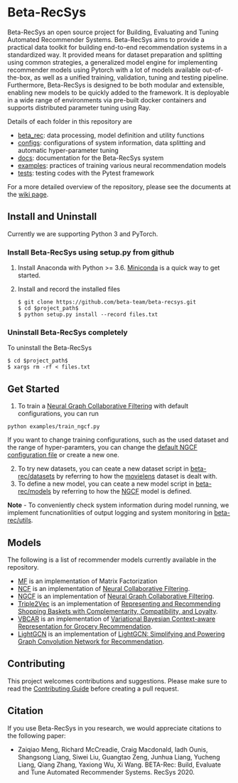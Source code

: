 # Beta-RecSys

Beta-RecSys an open source project for Building, Evaluating and Tuning Automated Recommender Systems.
Beta-RecSys aims to provide a practical data toolkit for building end-to-end recommendation systems in a standardized way.
It provided means for dataset preparation and splitting using common strategies, a generalized model engine for implementing recommender models using Pytorch with a lot of models available out-of-the-box,
as well as a unified training, validation, tuning and testing pipeline. Furthermore, Beta-RecSys is designed to be both modular and extensible, enabling new models to be quickly added to the framework.
It is deployable in a wide range of environments via pre-built docker containers and supports distributed parameter tuning using Ray.

Details of each folder in this repository are

- [beta_rec](beta_rec): data processing, model definition and utility functions
- [configs](configs): configurations of system information, data splitting and automatic hyper-parameter tuning
- [docs](docs): documentation for the Beta-RecSys system
- [examples](examples): practices of training various neural recommendation models
- [tests](tests): testing codes with the Pytest framework

For a more detailed overview of the repository, please see the documents at the [wiki page](https://beta-recsys.readthedocs.io/en/latest/).

## Install and Uninstall

Currently we are supporting Python 3 and PyTorch.

### Install Beta-RecSys using setup.py from github

1. Install Anaconda with Python >= 3.6. [Miniconda](https://conda.io/miniconda.html) is a quick way to get started.

2. Install and record the installed files

   ```
   $ git clone https://github.com/beta-team/beta-recsys.git
   $ cd $project_path$
   $ python setup.py install --record files.txt
   ```

### Uninstall Beta-RecSys completely

To uninstall the Beta-RecSys

```
$ cd $project_path$
$ xargs rm -rf < files.txt
```



## Get Started

1. To train a [Neural Graph Collaborative Filtering](https://arxiv.org/abs/1905.08108) with default configurations, you can run

```
python examples/train_ngcf.py
```

If you want to change training configurations, such as the used dataset and the range of hyper-paramters, you can change the [default NGCF configuration file](configs/ngcf_default.json) or create a new one.

2. To try new datasets, you can ceate a new dataset script in [beta-rec/datasets](beta_rec/datasets) by referring to how the [movielens](beta_rec/datasets/movielens.py) dataset is dealt with.
3. To define a new model,  you can ceate a new model script in [beta-rec/models](beta_rec/models) by referring to how the [NGCF](beta_rec/models/ngcf.py) model is defined.

**Note** - To conveniently check system information during model running, we implement funcnationlities of output logging and system monitoring in [beta-rec/utils](beta-rec/utils).

## Models

The following is a list of recommender models currently available in the repository.

- [MF](beta_rec/models/mf.py) is an implementation of Matrix Factorization
- [NCF](beta_rec/models/ncf.py) is an implementation of [Neural Collaborative Filtering](https://arxiv.org/abs/1708.05031).
- [NGCF](beta_rec/models/ngcf.py) is an implementation of [Neural Graph Collaborative Filtering](https://arxiv.org/abs/1905.08108).
- [Triple2Vec](beta_rec/models/triple2vec.py) is an implementation of [Representing and Recommending Shopping Baskets with Complementarity, Compatibility, and Loyalty](https://www.microsoft.com/en-us/research/uploads/prod/2019/01/cikm18_mwan.pdf).
- [VBCAR](beta_rec/models/vbcar.py) is an implementation of [Variational Bayesian Context-aware Representation for Grocery Recommendation](https://arxiv.org/abs/1909.07705).
- [LightGCN](beta_rec/models/lightgcn.py) is an implementation of [LightGCN: Simplifying and Powering Graph Convolution Network for Recommendation](https://arxiv.org/abs/2002.02126).


## Contributing

This project welcomes contributions and suggestions. Please make sure to read the [Contributing Guide](https://beta-recsys.readthedocs.io/en/latest/contribute/standardization-of-code-format-and-documentation.html#) before creating a pull request. 

## Citation

If you use Beta-RecSys in you research, we would appreciate citations to the following paper:

- Zaiqiao Meng, Richard McCreadie, Craig Macdonald, Iadh Ounis, Shangsong Liang, Siwei Liu, Guangtao Zeng, Junhua Liang, Yucheng Liang, Qiang Zhang, Yaxiong Wu, Xi Wang. BETA-Rec: Build, Evaluate and Tune Automated Recommender Systems. RecSys 2020.

